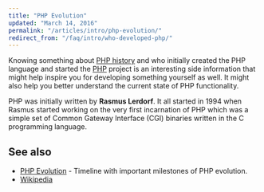 ```yaml
---
title: "PHP Evolution"
updated: "March 14, 2016"
permalink: "/articles/intro/php-evolution/"
redirect_from: "/faq/intro/who-developed-php/"
---
```


Knowing something about [PHP history](http://php.net/history.php) and who
initially created the PHP language and started the [PHP](http://php.net) project
is an interesting side information that might help inspire you for developing something
yourself as well. It might also help you better understand the current state of
PHP functionality.

PHP was initially written by **Rasmus Lerdorf**. It all started in 1994 when
Rasmus started working on the very first incarnation of PHP which was a simple
set of Common Gateway Interface (CGI) binaries written in the C programming
language.

## See also

* [PHP Evolution](https://line.do/php-evolution/8oq) - Timeline with important milestones of PHP evolution.
* [Wikipedia](http://en.wikipedia.org/wiki/PHP)
